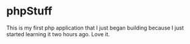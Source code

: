 # phpStuff
This is my first php application that I just began building because I just started learning it two hours ago. Love it.
